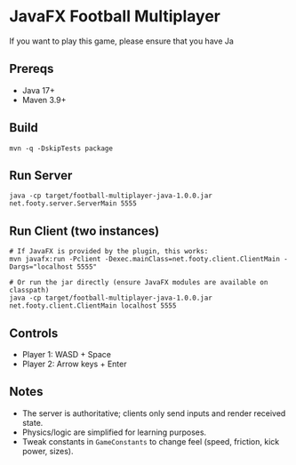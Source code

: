 # JavaFX Football Multiplayer
If you want to play this game, please ensure that you have Ja

## Prereqs
- Java 17+
- Maven 3.9+

## Build
```
mvn -q -DskipTests package
```

## Run Server
```
java -cp target/football-multiplayer-java-1.0.0.jar net.footy.server.ServerMain 5555
```

## Run Client (two instances)
```
# If JavaFX is provided by the plugin, this works:
mvn javafx:run -Pclient -Dexec.mainClass=net.footy.client.ClientMain -Dargs="localhost 5555"

# Or run the jar directly (ensure JavaFX modules are available on classpath)
java -cp target/football-multiplayer-java-1.0.0.jar net.footy.client.ClientMain localhost 5555
```

## Controls
- Player 1: WASD + Space
- Player 2: Arrow keys + Enter

## Notes
- The server is authoritative; clients only send inputs and render received state.
- Physics/logic are simplified for learning purposes.
- Tweak constants in `GameConstants` to change feel (speed, friction, kick power, sizes).
